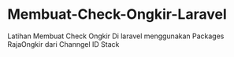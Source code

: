 # Membuat-Check-Ongkir-Laravel
Latihan Membuat Check Ongkir Di laravel menggunakan Packages RajaOngkir dari Channgel ID Stack
